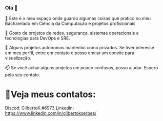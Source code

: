 ### Olá 👋

🎏 Este é o meu espaço onde guardo algumas coisas que pratico no meu Bacharelado em Ciência da Computação e projetos profissionais

🎏 Gosto de projetos de redes, segurança, sistemas operacionais e tecnologias para DevOps e SRE.

🔐 Alguns projetos autonomos mantenho como privados. Se tiver interesse em meu perfil, entre em contato e posso enviar um convite para visualização.

📫  Se você achar alguns projetos um pouco confusos, posso ajudar. Espero pelo seu contato.

# 💬Veja meus contatos:
Discod: GilbertoK.#6973
Linkedin: https://www.linkedin.com/in/gilbertokoerbes/


<!--
**gilbertokoerbes/gilbertokoerbes** is a ✨ _special_ ✨ repository because its `README.md` (this file) appears on your GitHub profile.

Here are some ideas to get you started:

- 🔭 I’m currently working on ...
- 🌱 I’m currently learning ...
- 👯 I’m looking to collaborate on ...
- 🤔 I’m looking for help with ...
- 💬 Ask me about ...
- 📫 How to reach me: ...
- 😄 Pronouns: ...
- ⚡ Fun fact: ...
-->
